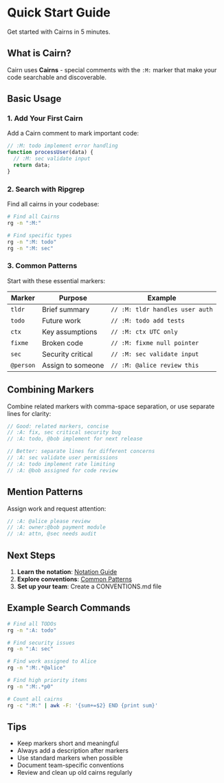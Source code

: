 # Quick Start Guide
<!-- :M: tldr Get started with Cairns in 5 minutes -->
<!-- :M: guide Essential quick start guide for new users -->

Get started with Cairns in 5 minutes.

## What is Cairn?

Cairn uses **Cairns** - special comments with the `:M:` marker that make your code searchable and discoverable.

## Basic Usage

### 1. Add Your First Cairn

Add a Cairn comment to mark important code:

```javascript
// :M: todo implement error handling
function processUser(data) {
  // :M: sec validate input
  return data;
}
```

### 2. Search with Ripgrep

Find all cairns in your codebase:

```bash
# Find all Cairns
rg -n ":M:"

# Find specific types
rg -n ":M: todo"
rg -n ":M: sec"
```

### 3. Common Patterns

Start with these essential markers:

| Marker | Purpose | Example |
|--------|---------|---------|
| `tldr` | Brief summary | `// :M: tldr handles user auth` |
| `todo` | Future work | `// :M: todo add tests` |
| `ctx` | Key assumptions | `// :M: ctx UTC only` |
| `fixme` | Broken code | `// :M: fixme null pointer` |
| `sec` | Security critical | `// :M: sec validate input` |
| `@person` | Assign to someone | `// :M: @alice review this` |

## Combining Markers

Combine related markers with comma-space separation, or use separate lines for clarity:

```javascript
// Good: related markers, concise
// :A: fix, sec critical security bug
// :A: todo, @bob implement for next release

// Better: separate lines for different concerns
// :A: sec validate user permissions
// :A: todo implement rate limiting
// :A: @bob assigned for code review
```

## Mention Patterns

Assign work and request attention:

```javascript
// :A: @alice please review
// :A: owner:@bob payment module
// :A: attn, @sec needs audit
```

## Next Steps

1. **Learn the notation**: [Notation Guide](../notation/)
2. **Explore conventions**: [Common Patterns](../conventions/common-patterns.md)
3. **Set up your team**: Create a CONVENTIONS.md file

## Example Search Commands

```bash
# Find all TODOs
rg -n ":A: todo"

# Find security issues
rg -n ":A: sec"

# Find work assigned to Alice
rg -n ":M:.*@alice"

# Find high priority items
rg -n ":M:.*p0"

# Count all cairns
rg -c ":M:" | awk -F: '{sum+=$2} END {print sum}'
```

## Tips

- Keep markers short and meaningful
- Always add a description after markers
- Use standard markers when possible
- Document team-specific conventions
- Review and clean up old cairns regularly